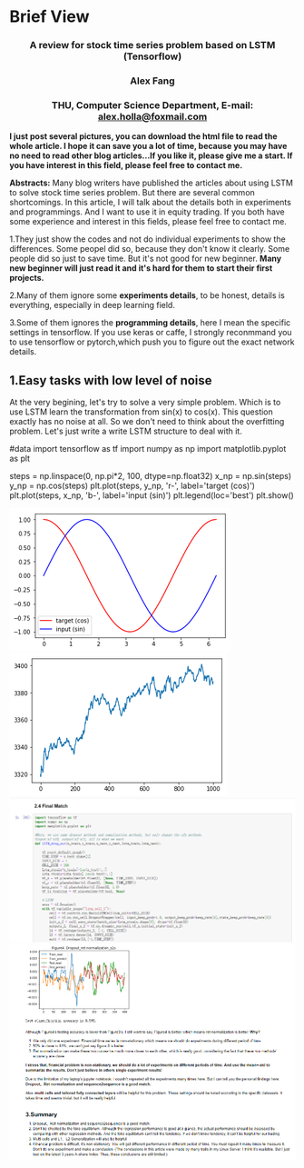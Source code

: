 # Brief View
### <center> A review for stock time series problem based on LSTM (Tensorflow)</center>

### <center> Alex Fang </center>

### <center> THU, Computer Science Department, E-mail: alex.holla@foxmail.com </center>

**I just post several pictures, you can download the html file to read the whole article. I hope it can save you a lot of time, because you may have no need to read other blog articles...If you like it, please give me a start. If you have interest in this field, please feel free to contact me.**

**Abstracts:** Many blog writers have published the articles about using LSTM to solve stock time series problem. But there are several common shortcomings. In this article, I will talk about the details both in experiments and programmings. And I want to use it in equity trading. If you both have some experience and interest in this fields, please feel free to contact me.

1.They just show the codes and not do individual experiments to show the differences. Some peopel did so, because they don't know it clearly. Some people did so just to save time. But it's not good for new beginner. **Many new beginner will just read it and it's hard for them to start their first projects.**

2.Many of them ignore some **experiments details**, to be honest, details is everything, especially in deep learning field. 

3.Some of them ignores the **programming details**, here I mean the specific settings in tensorflow. If you use keras or caffe, I strongly reconmmand you to use tensorflow or pytorch,which push you to figure out the exact network details.

## 1.Easy tasks with low level of noise

At the very begining, let's try to solve a very simple problem. Which is to use LSTM learn the transformation from sin(x) to cos(x). This question exactly has no noise at all. So we don't need to think about the overfitting problem. Let's just write a write LSTM structure to deal with it.

#data
import tensorflow as tf
import numpy as np
import matplotlib.pyplot as plt

steps = np.linspace(0, np.pi*2, 100, dtype=np.float32)
x_np = np.sin(steps)
y_np = np.cos(steps)
plt.plot(steps, y_np, 'r-', label='target (cos)')
plt.plot(steps, x_np, 'b-', label='input (sin)')
plt.legend(loc='best')
plt.show()

![image](https://github.com/Blabala/Summary_LSTM_Stock_Price/blob/master/pictures/1.PNG)
![image](https://github.com/Blabala/Summary_LSTM_Stock_Price/blob/master/pictures/2.PNG)
![image](https://github.com/Blabala/Summary_LSTM_Stock_Price/blob/master/pictures/3.PNG)
![image](https://github.com/Blabala/Summary_LSTM_Stock_Price/blob/master/pictures/4.PNG)
